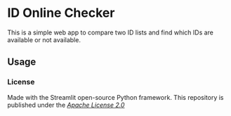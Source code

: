 # ID Online Checker

This is a simple web app to compare two ID lists and find which IDs are available or not available.

## Usage

### License

Made with the Streamlit open-source Python framework.
This repository is published under the *[Apache License 2.0](https://www.apache.org/licenses/LICENSE-2.0)*
